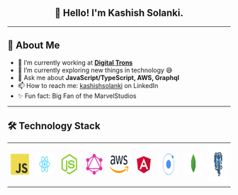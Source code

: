 <h2 align="center">👋 Hello! I'm Kashish Solanki.</h2>
<!-- <p align="center">
  <a href="https://blog.athulcyriac.in">Blog</a> •
  <a href="https://twitter.com/athulcajay">Twitter</a>
</p> -->

-------

## 🚀 About Me

- 🔭 I’m currently working at **[Digital Trons](https://www.digitaltrons.com/)**
- 🌱 I’m currently exploring new things in technology 😅
- 💬 Ask me about **JavaScript/TypeScript, AWS, Graphql**
- 📫 How to reach me: [kashishsolanki](https://www.linkedin.com/in/kashishsolanki/) on LinkedIn
- ✨ Fun fact: Big Fan of the MarvelStudios

-------

## 🛠 Technology Stack

<table>
  <tr height="100">
    <td align="center" width="80">
        <img src="./images/techStack/js.png" width="48" height="48" alt="JavaScript" />
      </a>
    </td>
    <td align="center" width="80">
        <img src="./images/techStack/react.png" width="70" height="48" alt="React" />
      </a>
    </td>
    <td align="center" width="80">
        <img src="./images/techStack/node-js.png" width="48" height="48" alt="NodeJS" />
      </a>
    </td>
    <td align="center" width="80">
        <img src="./images/techStack/graphql.png" width="48" height="48" alt="Graphql" />
      </a>
    </td>
    <td align="center" width="80">
        <img src="./images/techStack/aws.png" width="80" height="40" alt="AWS" />
      </a>
    </td>
    <td align="center" width="80">
        <img src="./images/techStack/angular.png" width="48" height="48" alt="Angular" />
      </a>
    </td>
    <td align="center" width="80">
        <img src="./images/techStack/ionic.png" width="70" height="48" alt="Ionic" />
      </a>
    </td>
    <td align="center" width="80">
        <img src="./images/techStack/mongodb.png" width="60" height="48" alt="MongoDB" />
      </a>
    </td>
    <td align="center" width="80">
        <img src="./images/techStack/postgres.svg" width="80" height="80" alt="Postgres" />
      </a>
    </td>
  </tr>
</table>
<br>

